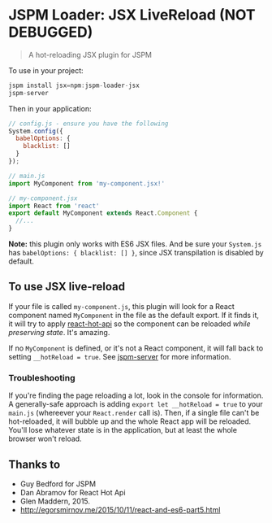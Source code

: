 
# JSPM Loader: JSX LiveReload (NOT DEBUGGED)
> A hot-reloading JSX plugin for JSPM

To use in your project:

```js
jspm install jsx=npm:jspm-loader-jsx
jspm-server
```

Then in your application:

```js
// config.js - ensure you have the following
System.config({
  babelOptions: {
    blacklist: []
  }
});

// main.js
import MyComponent from 'my-component.jsx!'
```

```jsx
// my-component.jsx
import React from 'react'
export default MyComponent extends React.Component {
  //...
}
```

**Note:** this plugin only works with ES6 JSX files.  And be sure your `System.js` has `babelOptions: { blacklist: [] }`, since JSX transpilation is disabled by default.

## To use JSX live-reload

If your file is called `my-component.js`, this plugin will look for a React component named `MyComponent` in the file as the default export. If it finds it, it will try to apply [react-hot-api](https://github.com/gaearon/react-hot-api) so the component can be reloaded *while preserving state*. It's amazing.
 
If no `MyComponent` is defined, or it's not a React component, it will fall back to setting `__hotReload = true`. See [jspm-server](https://github.com/geelen/jspm-server#how-it-works) for more information.

### Troubleshooting

If you're finding the page reloading a lot, look in the console for information. A generally-safe approach is adding `export let __hotReload = true` to your `main.js` (whereever your `React.render` call is). Then, if a single file can't be hot-reloaded, it will bubble up and the whole React app will be reloaded. You'll lose whatever state is in the application, but at least the whole browser won't reload.

## Thanks to

- Guy Bedford for JSPM
- Dan Abramov for React Hot Api
- Glen Maddern, 2015.
- http://egorsmirnov.me/2015/10/11/react-and-es6-part5.html